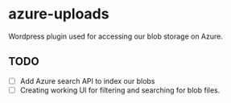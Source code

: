 # azure-uploads
Wordpress plugin used for accessing our blob storage on Azure.

## TODO
- [ ] Add Azure search API to index our blobs
- [ ] Creating working UI for filtering and searching for blob files.